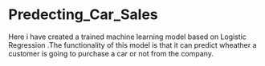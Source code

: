 # Predecting_Car_Sales
Here i have created a trained machine learning model based on Logistic Regression .The functionality of this model is that it can predict wheather a customer is going to purchase a car or not from the company. 
